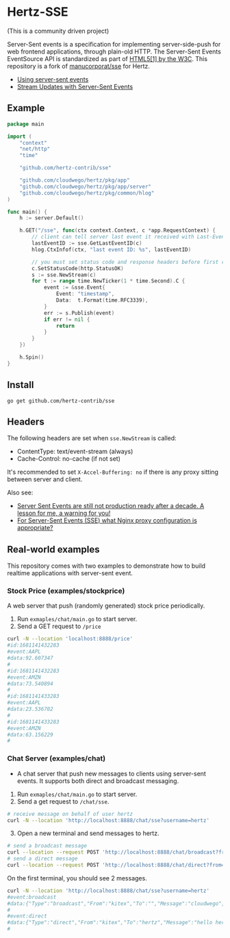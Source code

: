 # Hertz-SSE

(This is a community driven project)

Server-Sent events is a specification for implementing server-side-push for web frontend applications, through plain-old HTTP.
The Server-Sent Events EventSource API is standardized as part of [HTML5[1] by the W3C](https://html.spec.whatwg.org/multipage/server-sent-events.html#server-sent-events).
This repository is a fork of [manucorporat/sse](https://github.com/manucorporat/sse) for Hertz.

- [Using server-sent events](https://developer.mozilla.org/en-US/docs/Web/API/Server-sent_events/Using_server-sent_events	)
- [Stream Updates with Server-Sent Events](http://www.html5rocks.com/en/tutorials/eventsource/basics/)


## Example

```go
package main

import (
	"context"
	"net/http"
	"time"

	"github.com/hertz-contrib/sse"

	"github.com/cloudwego/hertz/pkg/app"
	"github.com/cloudwego/hertz/pkg/app/server"
	"github.com/cloudwego/hertz/pkg/common/hlog"
)

func main() {
	h := server.Default()

	h.GET("/sse", func(ctx context.Context, c *app.RequestContext) {
		// client can tell server last event it received with Last-Event-ID header
		lastEventID := sse.GetLastEventID(c)
		hlog.CtxInfof(ctx, "last event ID: %s", lastEventID)

		// you must set status code and response headers before first render call
		c.SetStatusCode(http.StatusOK)
		s := sse.NewStream(c)
		for t := range time.NewTicker(1 * time.Second).C {
			event := &sse.Event{
				Event: "timestamp",
				Data:  t.Format(time.RFC3339),
			}
			err := s.Publish(event)
			if err != nil {
				return
			}
		}
	})

	h.Spin()
}

```


## Install
```
go get github.com/hertz-contrib/sse
```

## Headers

The following headers are set when `sse.NewStream` is called:
- ContentType: text/event-stream (always)
- Cache-Control: no-cache (if not set)

It's recommended to set `X-Accel-Buffering: no` if there is any proxy sitting between server and client.

Also see:
- [Server Sent Events are still not production ready after a decade. A lesson for me, a warning for you!](https://dev.to/miketalbot/server-sent-events-are-still-not-production-ready-after-a-decade-a-lesson-for-me-a-warning-for-you-2gie)
- [For Server-Sent Events (SSE) what Nginx proxy configuration is appropriate?](https://serverfault.com/questions/801628/for-server-sent-events-sse-what-nginx-proxy-configuration-is-appropriate)

## Real-world examples

This repository comes with two examples to demonstrate how to build realtime applications with server-sent event.

### Stock Price (examples/stockprice)
A web server that push (randomly generated) stock price periodically.
1. Run `exmaples/chat/main.go` to start server.
2. Send a GET request to `/price`
```bash
curl -N --location 'localhost:8888/price'
#id:1681141432283
#event:AAPL
#data:92.607347
#
#id:1681141432283
#event:AMZN
#data:73.540894
#
#id:1681141433283
#event:AAPL
#data:23.536702
#
#id:1681141433283
#event:AMZN
#data:63.156229
#

```


### Chat Server (examples/chat)
- A chat server that push new messages to clients using server-sent events. It supports both direct and broadcast messaging.
1. Run `exmaples/chat/main.go` to start server.
2. Send a get request to `/chat/sse`.
```bash
# receive message on behalf of user hertz
curl -N --location 'http://localhost:8888/chat/sse?username=hertz'
```
3. Open a new terminal and send messages to hertz.
```bash
# send a broadcast message
curl --location --request POST 'http://localhost:8888/chat/broadcast?from=kitex&message=cloudwego'
# send a direct message
curl --location --request POST 'http://localhost:8888/chat/direct?from=kitex&message=hello%20hertz&to=hertz'
```

On the first terminal, you should see 2 messages.
```bash
curl -N --location 'http://localhost:8888/chat/sse?username=hertz'
#event:broadcast
#data:{"Type":"broadcast","From":"kitex","To":"","Message":"cloudwego","Timestamp":"2023-04-10T23:48:55.019742+08:00"}
#
#event:direct
#data:{"Type":"direct","From":"kitex","To":"hertz","Message":"hello hertz","Timestamp":"2023-04-10T23:48:56.212855+08:00"}
#

```
